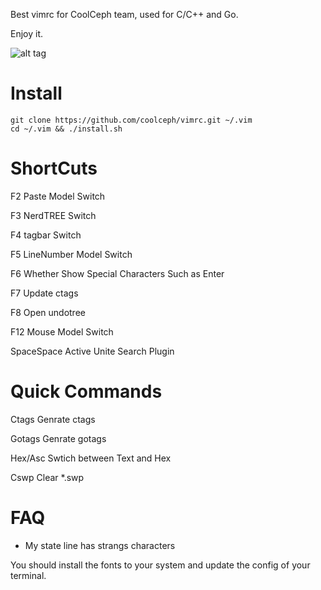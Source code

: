 Best vimrc for CoolCeph team, used for C/C++ and Go.

Enjoy it.

![alt tag](https://raw.github.com/coolceph/vimrc/master/screenshot-2.png)

# Install

```
git clone https://github.com/coolceph/vimrc.git ~/.vim
cd ~/.vim && ./install.sh
```

# ShortCuts

F2  Paste Model Switch

F3  NerdTREE Switch

F4  tagbar Switch

F5  LineNumber Model Switch

F6  Whether Show Special Characters Such as Enter

F7  Update ctags

F8  Open undotree

F12 Mouse Model Switch

SpaceSpace Active Unite Search Plugin

# Quick Commands

Ctags   Genrate ctags

Gotags  Genrate gotags

Hex/Asc Swtich between Text and Hex

Cswp    Clear *.swp

# FAQ

- My state line has strangs characters

You should install the fonts to your system and update the config of your terminal.
